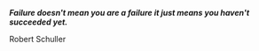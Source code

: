 _**Failure doesn't mean you are a failure it just means you haven't succeeded yet.**_

Robert Schuller